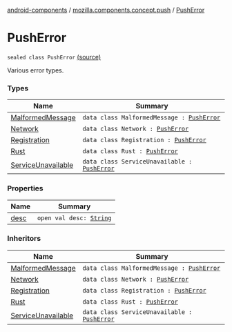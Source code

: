 [android-components](../../index.md) / [mozilla.components.concept.push](../index.md) / [PushError](./index.md)

# PushError

`sealed class PushError` [(source)](https://github.com/mozilla-mobile/android-components/blob/master/components/concept/push/src/main/java/mozilla/components/concept/push/PushProcessor.kt#L93)

Various error types.

### Types

| Name | Summary |
|---|---|
| [MalformedMessage](-malformed-message/index.md) | `data class MalformedMessage : `[`PushError`](./index.md) |
| [Network](-network/index.md) | `data class Network : `[`PushError`](./index.md) |
| [Registration](-registration/index.md) | `data class Registration : `[`PushError`](./index.md) |
| [Rust](-rust/index.md) | `data class Rust : `[`PushError`](./index.md) |
| [ServiceUnavailable](-service-unavailable/index.md) | `data class ServiceUnavailable : `[`PushError`](./index.md) |

### Properties

| Name | Summary |
|---|---|
| [desc](desc.md) | `open val desc: `[`String`](https://kotlinlang.org/api/latest/jvm/stdlib/kotlin/-string/index.html) |

### Inheritors

| Name | Summary |
|---|---|
| [MalformedMessage](-malformed-message/index.md) | `data class MalformedMessage : `[`PushError`](./index.md) |
| [Network](-network/index.md) | `data class Network : `[`PushError`](./index.md) |
| [Registration](-registration/index.md) | `data class Registration : `[`PushError`](./index.md) |
| [Rust](-rust/index.md) | `data class Rust : `[`PushError`](./index.md) |
| [ServiceUnavailable](-service-unavailable/index.md) | `data class ServiceUnavailable : `[`PushError`](./index.md) |
